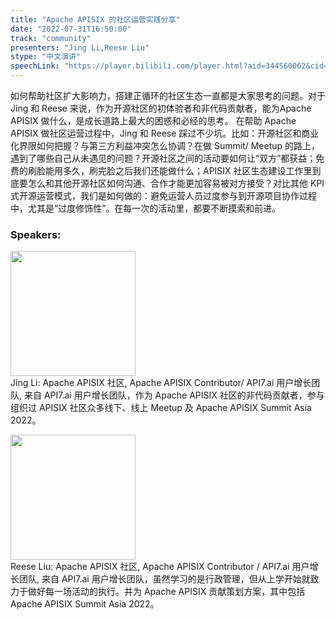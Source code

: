 ```yaml
---
title: "Apache APISIX 的社区运营实践分享"
date: "2022-07-31T16:50:00"
track: "community"
presenters: "Jing Li,Reese Liu"
stype: "中文演讲"
speechLink: "https://player.bilibili.com/player.html?aid=344560062&cid=806208135&page=1"
---
```

如何帮助社区扩大影响力，搭建正循环的社区生态一直都是大家思考的问题。对于 Jing 和 Reese 来说，作为开源社区的初体验者和非代码贡献者，能为Apache APISIX 做什么，是成长道路上最大的困惑和必经的思考。
在帮助 Apache APISIX 做社区运营过程中，Jing 和 Reese 踩过不少坑。比如：开源社区和商业化界限如何把握？与第三方利益冲突怎么协调？在做 Summit/ Meetup 的路上，遇到了哪些自己从未遇见的问题？开源社区之间的活动要如何让“双方”都获益；免费的刷脸能用多久，刷完脸之后我们还能做什么；APISIX 社区生态建设工作里到底要怎么和其他开源社区如何沟通、合作才能更加容易被对方接受？对比其他 KPI 式开源运营模式，我们是如何做的：避免运营人员过度参与到开源项目协作过程中，尤其是“过度修饰性”。在每一次的活动里，都要不断摸索和前进。
 ### Speakers: 
 <img src="images/speaker/1058.png" width="200" /><br>Jing Li: Apache APISIX 社区, Apache APISIX Contributor/ API7.ai 用户增长团队, 来自 API7.ai 用户增长团队，作为 Apache APISIX 社区的非代码贡献者，参与组织过 APISIX 社区众多线下、线上 Meetup 及 Apache APISIX Summit Asia 2022。

 <img src="images/speaker/1058_2.png" width="200" /><br>Reese Liu: Apache APISIX 社区, Apache APISIX Contributor / API7.ai 用户增长团队, 来自 API7.ai 用户增长团队，虽然学习的是行政管理，但从上学开始就致力于做好每一场活动的执行。并为 Apache APISIX 贡献策划方案，其中包括 Apache APISIX Summit Asia 2022。

 